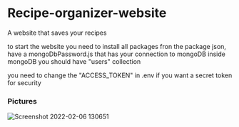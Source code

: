 # Recipe-organizer-website
A website that saves your recipes

to start the website you need to install all packages fron the package json, have a mongoDbPassword.js that has your connection to mongoDB inside mongoDB you should have "users" collection

you need to change the "ACCESS_TOKEN" in .env if you want a secret token for security

### Pictures

![Screenshot 2022-02-06 130651](https://user-images.githubusercontent.com/77095122/152678334-15f0f418-15e1-4998-b903-12fbba8e2cac.png)
